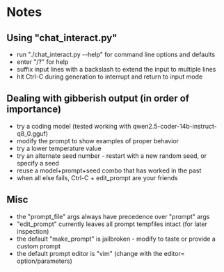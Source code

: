 # Notes

## Using "chat_interact.py"
  * run "./chat_interact.py --help" for command line options and defaults
  * enter "/?" for help
  * suffix input lines with a backslash to extend the input to multiple lines
  * hit Ctrl-C during generation to interrupt and return to input mode

## Dealing with gibberish output (in order of importance)
  * try a coding model (tested working with qwen2.5-coder-14b-instruct-q8_0.gguf)
  * modify the prompt to show examples of proper behavior
  * try a lower temperature value
  * try an alternate seed number - restart with a new random seed, or specify a seed
  * reuse a model+prompt+seed combo that has worked in the past
  * when all else fails, Ctrl-C + edit_prompt are your friends

## Misc
  * the "prompt_file" args always have precedence over "prompt" args
  * "edit_prompt" currently leaves all prompt tempfiles intact (for later inspection)
  * the default "make_prompt" is jailbroken - modify to taste or provide a custom prompt
  * the default prompt editor is "vim" (change with the editor= option/parameters)

